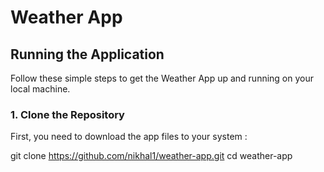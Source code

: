 # Weather App

## Running the Application

Follow these simple steps to get the Weather App up and running on your local machine.

### 1. Clone the Repository

First, you need to download the app files to your system :

 
git clone https://github.com/nikhal1/weather-app.git
cd weather-app
